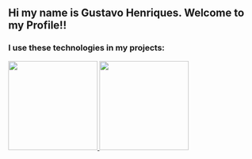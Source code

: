 ## Hi my name is Gustavo Henriques. Welcome to my Profile!!

<link rel="stylesheet" href="https://cdn.jsdelivr.net/gh/devicons/devicon@v2.14.0/devicon.min.css">

<div>
<h3>I use these technologies in my projects:</h3>
<i class="devicon-html5-plain-wordmark colored"></i>
  <i class="devicon-css3-plain-wordmark colored"></i>
  <i class="devicon-php-plain colored"></i>
  <i class="devicon-laravel-plain-wordmark colored"></i>
</div>
 
<div>
<a href="https://github.com/GustaveGH">
  <img height="180em" src="https://github-readme-stats.vercel.app/api?username=GustaveGH&amp;show_icons=true&amp;theme=calm&amp;include_all_commits=true&amp;count_private=true" style="max-width: 100%;">
  <img height="180em" src="https://github-readme-stats.vercel.app/api/top-langs/?username=GustaveGH&amp;layout=compact&amp;langs_count=7&amp;theme=calm" style="max-width: 100%;">
</a>
</div>
<!---
GustaveGH/GustaveGH is a ✨ special ✨ repository because its `README.md` (this file) appears on your GitHub profile.
You can click the Preview link to take a look at your changes.
--->
